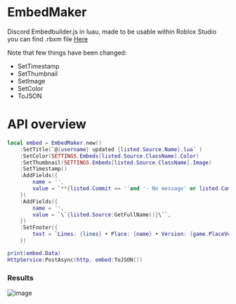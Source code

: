 # EmbedMaker
Discord Embedbuilder.js in luau, made to be usable within Roblox Studio<br/>
you can find .rbxm file [Here]()<br/>

Note that few things have been changed:<br/>
- SetTimestamp
- SetThumbnail
- SetImage
- SetColor
- ToJSON



# API overview
```lua
local embed = EmbedMaker.new()
	:SetTitle(`@{username} updated {listed.Source.Name}.lua` )
	:SetColor(SETTINGS.Embeds[listed.Source.ClassName].Color)
	:SetThumbnail(SETTINGS.Embeds[listed.Source.ClassName].Image)
	:SetTimestamp()
	:AddFields({
		name = '', 
		value = `**{listed.Commit == ''and '- No message' or listed.Commit}**`, 
	})
	:AddFields({
		name = '', 
		value = `\`{listed.Source:GetFullName()}\``, 
	})	
	:SetFooter({
		text = `Lines: {lines} • Place: {name} • Version: {game.PlaceVersion}`,
	})

print(embed.Data)
HttpService:PostAsync(http, embed:ToJSON())
```

### Results
![image](https://github.com/user-attachments/assets/d600a41b-ac11-44b1-b0fd-210763b3df6a)


